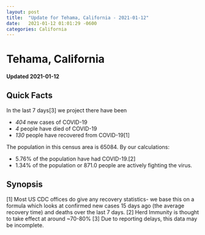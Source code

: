 ```yaml
---
layout: post
title:  "Update for Tehama, California - 2021-01-12"
date:   2021-01-12 01:01:29 -0600
categories: California
---
```


# Tehama, California
#### Updated 2021-01-12

## Quick Facts

In the last 7 days[3] we project there have been
- *404* new cases of COVID-19
- *4* people have died of COVID-19
- *130* people have recovered from COVID-19[1]

The population in this census area is 65084. By our calculations:
- 5.76% of the population have had COVID-19.[2]
- 1.34% of the population or 871.0 people are actively fighting the virus.

## Synopsis




[1] Most US CDC offices do give any recovery statistics- we base this on a formula which looks at confirmed new cases
15 days ago (the average recovery time) and deaths over the last 7 days.
[2] Herd Immunity is thought to take effect at around ~70-80%
[3] Due to reporting delays, this data may be incomplete. 
    